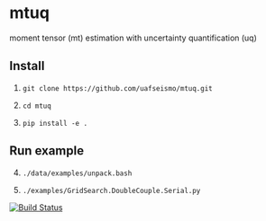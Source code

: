 # mtuq
moment tensor (mt) estimation with uncertainty quantification (uq)


Install
-------

1) `git clone https://github.com/uafseismo/mtuq.git`

2) `cd mtuq`

3) `pip install -e .`


Run example
-----------

4) `./data/examples/unpack.bash`

5) `./examples/GridSearch.DoubleCouple.Serial.py`


[![Build Status](https://travis-ci.org/uafseismo/mtuq.svg?branch=master)](https://travis-ci.org/uafseismo/mtuq)

